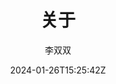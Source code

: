 ---
title: "关于"
date: 2024-01-26T15:25:42Z
draft: false
author: 李双双
tags:
image: /images/mathjax.png
description:
toc:
---